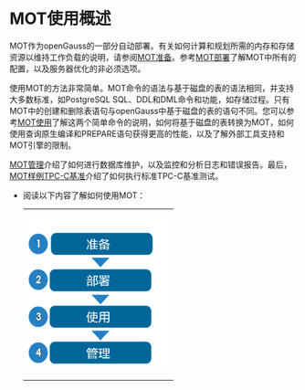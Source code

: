 # MOT使用概述<a name="ZH-CN_TOPIC_0289900146"></a>

MOT作为openGauss的一部分自动部署。有关如何计算和规划所需的内存和存储资源以维持工作负载的说明，请参阅[MOT准备](MOT准备.md)。参考[MOT部署](MOT部署.md)了解MOT中所有的配置，以及服务器优化的非必须选项。

使用MOT的方法非常简单。MOT命令的语法与基于磁盘的表的语法相同，并支持大多数标准，如PostgreSQL SQL、DDL和DML命令和功能，如存储过程。只有MOT中的创建和删除表语句与openGauss中基于磁盘的表的语句不同。您可以参考[MOT使用](MOT使用.md)了解这两个简单命令的说明，如何将基于磁盘的表转换为MOT，如何使用查询原生编译和PREPARE语句获得更高的性能，以及了解外部工具支持和MOT引擎的限制。

[MOT管理](MOT管理.md)介绍了如何进行数据库维护，以及监控和分析日志和错误报告。最后，[MOT样例TPC-C基准](MOT样例TPC-C基准.md)介绍了如何执行标准TPC-C基准测试。

-   阅读以下内容了解如何使用MOT：

    <a name="zh-cn_topic_0283137698_zh-cn_topic_0280525102_table28609126"></a>
    <table><tbody><tr id="zh-cn_topic_0283137698_zh-cn_topic_0280525102_row984423"><td class="cellrowborder" valign="top" width="100%"><p id="zh-cn_topic_0283137698_zh-cn_topic_0280525102_p12629440"><a name="zh-cn_topic_0283137698_zh-cn_topic_0280525102_p12629440"></a><a name="zh-cn_topic_0283137698_zh-cn_topic_0280525102_p12629440"></a><a name="zh-cn_topic_0283137698_zh-cn_topic_0280525102_image46556104"></a><a name="zh-cn_topic_0283137698_zh-cn_topic_0280525102_image46556104"></a><span><img id="zh-cn_topic_0283137698_zh-cn_topic_0280525102_image46556104" src="figures/zh-cn_image_0289900154.png" width="249.375" height="262.34250000000003"></span></p>
    </td>
    </tr>
    </tbody>
    </table>


